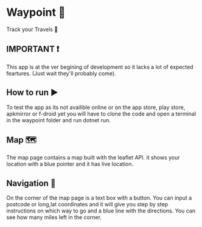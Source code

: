 # Waypoint 📍
Track your Travels 🚗

## IMPORTANT ❗
This app is at the ver begining of development so it lacks a lot of expected feartures. (Just wait they'll probably come).

## How to run ▶
To test the app as its not availible online or on the app store, play store, apkmirror or f-droid yet you will have to clone the code and open a terminal in the waypoint folder and run dotnet run.

## Map 🗺️
The map page contains a map built with the leaflet API. it shows your location with a blue pointer and it has live location.

## Navigation 🚄
On the corner of the map page is a text box with a button. You can input a postcode or long,lat coordinates and it will give you step by step instructions on which way to go and a blue line with the directions. You can see how many miles left in the corner. 
